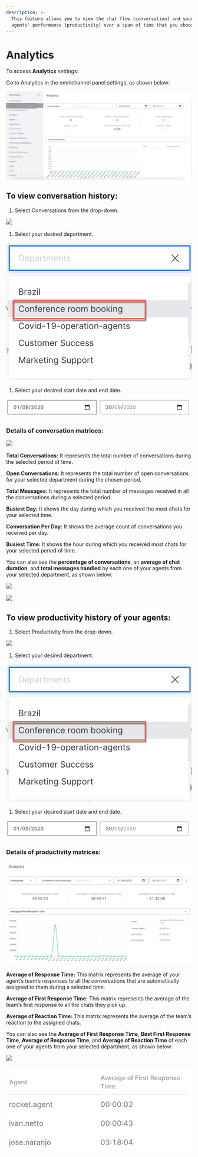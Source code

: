 ```yaml
---
description: >-
  This feature allows you to view the chat flow (conversation) and your livechat
  agents' performance (productivity) over a span of time that you choose.
---
```


# Analytics

To access **Analytics** settings:

Go to Analytics in the omnichannel panel settings, as shown below:

![](<../../.gitbook/assets/0 (3).png>)

## To view conversation history:

1. Select Conversations from the drop-down.

![](<../../.gitbook/assets/1 (10).png>)

1. Select your desired department.

![](<../../.gitbook/assets/8 (6) (1) (1) (1) (1) (1) (1) (1) (1) (1) (1) (1) (1) (1).png>)

1. Select your desired start date and end date.

![](<../../.gitbook/assets/9 (5) (1) (1) (1) (1) (1) (1).png>)

### Details of conversation matrices:

![](<../../.gitbook/assets/4 (10).png>)

**Total Conversations:** It represents the total number of conversations during the selected period of time.

**Open Conversations:** It represents the total number of open conversations for your selected department during the chosen period.

**Total Messages:** It represents the total number of messages received in all the conversations during a selected period.

**Busiest Day:** It shows the day during which you received the most chats for your selected time.

**Conversation Per Day:** It shows the average count of conversations you received per day.

**Busiest Time:** It shows the hour during which you received most chats for your selected period of time.

You can also see the **percentage of conversations**, an **average of chat duration**, and **total messages handled** by each one of your agents from your selected department, as shown below:

![](<../../.gitbook/assets/5 (10).png>)

![](<../../.gitbook/assets/6 (9).png>)

## To view productivity history of your agents:

1. Select Productivity from the drop-down.

![](<../../.gitbook/assets/7 (7).png>)

1. Select your desired department.

![](<../../.gitbook/assets/8 (6) (1) (1) (1) (1) (1) (1) (1) (1) (1) (1) (1) (1) (2).png>)

1. Select your desired start date and end date.

![](<../../.gitbook/assets/9 (5) (1) (1) (1) (1) (1) (2).png>)

### Details of productivity matrices:

![](<../../.gitbook/assets/image (62).png>)

**Average of Response Time:** This matrix represents the average of your agent’s team’s responses to all the conversations that are automatically assigned to them during a selected time.

**Average of First Response Time:** This matrix represents the average of the team’s first response to all the chats they pick up.

**Average of Reaction Time:** This matrix represents the average of the team’s reaction to the assigned chats.

You can also see the **Average of First Response Time**, **Best First Response Time**, **Average of Response Time**, and **Average of Reaction Time** of each one of your agents from your selected department, as shown below:

![](<../../.gitbook/assets/11 (4).png>)

![](<../../.gitbook/assets/image (63).png>)
